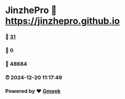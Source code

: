 # JinzhePro :link: https://jinzhepro.github.io 
### :page_facing_up: [31](https://jinzhepro.github.io/tag.html) 
### :speech_balloon: 0 
### :hibiscus: 48684 
### :alarm_clock: 2024-12-20 11:17:49 
### Powered by :heart: [Gmeek](https://github.com/Meekdai/Gmeek)
